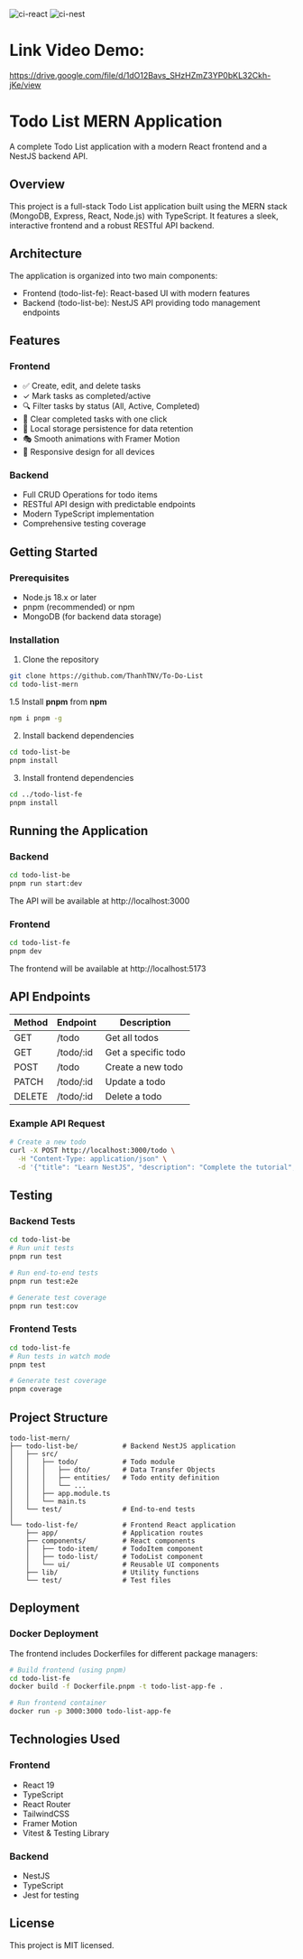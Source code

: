 ![ci-react](https://github.com/ThanhTNV/To-Do-List/actions/workflows/ci-react.yml/badge.svg)
![ci-nest](https://github.com/ThanhTNV/To-Do-List/actions/workflows/ci-nest.yml/badge.svg)

# Link Video Demo: 
https://drive.google.com/file/d/1dO12Bavs_SHzHZmZ3YP0bKL32Ckh-jKe/view

# Todo List MERN Application

A complete Todo List application with a modern React frontend and a NestJS backend API.

## Overview

This project is a full-stack Todo List application built using the MERN stack (MongoDB, Express, React, Node.js) with TypeScript. It features a sleek, interactive frontend and a robust RESTful API backend.

## Architecture

The application is organized into two main components:

- Frontend (todo-list-fe): React-based UI with modern features
- Backend (todo-list-be): NestJS API providing todo management endpoints

## Features

### Frontend

- ✅ Create, edit, and delete tasks
- ✓ Mark tasks as completed/active
- 🔍 Filter tasks by status (All, Active, Completed)
- 🧹 Clear completed tasks with one click
- 💾 Local storage persistence for data retention
- 🎭 Smooth animations with Framer Motion
- 📱 Responsive design for all devices

### Backend

- Full CRUD Operations for todo items
- RESTful API design with predictable endpoints
- Modern TypeScript implementation
- Comprehensive testing coverage

## Getting Started

### Prerequisites

- Node.js 18.x or later
- pnpm (recommended) or npm
- MongoDB (for backend data storage)

### Installation

1. Clone the repository

```bash
git clone https://github.com/ThanhTNV/To-Do-List
cd todo-list-mern
```

1.5 Install **pnpm** from **npm**
```bash
npm i pnpm -g
```

2. Install backend dependencies

```bash
cd todo-list-be
pnpm install
```

3. Install frontend dependencies

```bash
cd ../todo-list-fe
pnpm install
```

## Running the Application

### Backend

```bash
cd todo-list-be
pnpm run start:dev
```

The API will be available at http://localhost:3000

### Frontend

```bash
cd todo-list-fe
pnpm dev
```

The frontend will be available at http://localhost:5173

## API Endpoints

|**Method** |**Endpoint**| **Description**|
|----|----|----|
|GET|/todo|Get all todos|
|GET|/todo/:id|Get a specific todo|
|POST|/todo|Create a new todo|
|PATCH|/todo/:id|Update a todo|
|DELETE|/todo/:id|Delete a todo|

### Example API Request
```bash
# Create a new todo
curl -X POST http://localhost:3000/todo \
  -H "Content-Type: application/json" \
  -d '{"title": "Learn NestJS", "description": "Complete the tutorial", "completed": false}'
```

## Testing
### Backend Tests
```bash
cd todo-list-be
# Run unit tests
pnpm run test

# Run end-to-end tests
pnpm run test:e2e

# Generate test coverage
pnpm run test:cov
```

### Frontend Tests
```bash
cd todo-list-fe
# Run tests in watch mode
pnpm test

# Generate test coverage
pnpm coverage
```
## Project Structure
```
todo-list-mern/
├── todo-list-be/           # Backend NestJS application
│   ├── src/
│   │   ├── todo/           # Todo module
│   │   │   ├── dto/        # Data Transfer Objects
│   │   │   ├── entities/   # Todo entity definition
│   │   │   └── ...
│   │   ├── app.module.ts
│   │   └── main.ts
│   └── test/               # End-to-end tests
│
└── todo-list-fe/           # Frontend React application
    ├── app/                # Application routes
    ├── components/         # React components
    │   ├── todo-item/      # TodoItem component
    │   ├── todo-list/      # TodoList component
    │   └── ui/             # Reusable UI components
    ├── lib/                # Utility functions
    └── test/               # Test files
```

## Deployment
### Docker Deployment
The frontend includes Dockerfiles for different package managers:
```bash
# Build frontend (using pnpm)
cd todo-list-fe
docker build -f Dockerfile.pnpm -t todo-list-app-fe .

# Run frontend container
docker run -p 3000:3000 todo-list-app-fe
```
## Technologies Used
### Frontend
- React 19
- TypeScript
- React Router
- TailwindCSS
- Framer Motion
- Vitest & Testing Library
### Backend
- NestJS
- TypeScript
- Jest for testing
## License
This project is MIT licensed.
